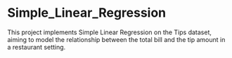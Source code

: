 # Simple_Linear_Regression
This project implements Simple Linear Regression on the Tips dataset, aiming to model the relationship between the total bill and the tip amount in a restaurant setting.

